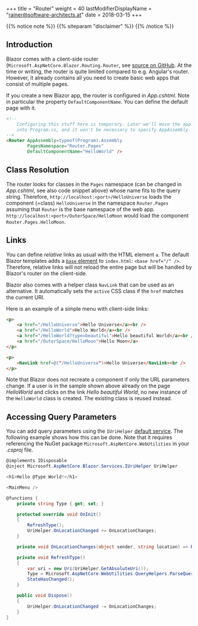 +++
title = "Router"
weight = 40
lastModifierDisplayName = "rainer@software-architects.at"
date = 2018-03-15
+++

{{% notice note %}}
{{% siteparam "disclaimer" %}}
{{% /notice %}}

## Introduction

Blazor comes with a client-side router (`Microsoft.AspNetCore.Blazor.Routing.Router`, see [source on GitHub](https://github.com/aspnet/Blazor/blob/dev/src/Microsoft.AspNetCore.Blazor/Routing/Router.cs). At the time or writing, the router is quite limited compared to e.g. Angular's router. However, it already contains all you need to create basic web apps that consist of multiple pages.

If you create a new Blazor app, the router is configured in *App.cshtml*. Note in particular the property `DefaultComponentName`. You can define the default page with it.

```html
<!--
    Configuring this stuff here is temporary. Later we'll move the app config
    into Program.cs, and it won't be necessary to specify AppAssembly.
-->
<Router AppAssembly=typeof(Program).Assembly
        PagesNamespace="Router.Pages"
        DefaultComponentName="HelloWorld" />
```

## Class Resolution

The router looks for classes in the `Pages` namespace (can be changed in *App.cshtml*, see also code snippet above) whose name fits to the query string. Therefore, `http://localhost:<port>/HelloUniverse` loads the component (=class) `HelloUniverse` in the namespace `Router.Pages` assuming that `Router` is the base namespace of the web app. `http://localhost:<port>/OuterSpace/HelloMoon` would load the component `Router.Pages.HelloMoon`.

## Links

You can define *relative* links as usual with the HTML element `a`. The default Blazor templates adds a [`base` element](https://developer.mozilla.org/en-US/docs/Web/HTML/Element/base) to `index.html`: `<base href="/" />`. Therefore, relative links will not reload the entire page but will be handled by Blazor's router on the client-side.

Blazor also comes with a helper class `NavLink` that can be used as an alternative. It automatically sets the `active` CSS class if the `href` matches the current URI.

Here is an example of a simple menu with client-side links:

```html
<p>
    <a href="/HelloUniverse">Hello Universe</a><br />
    <a href="/HelloWorld">Hello World</a><br />
    <a href="/HelloWorld?type=beautiful">Hello beautiful World</a><br />
    <a href="/OuterSpace/HelloMoon">Hello Moon</a>
</p>

<p>
    <NavLink href=@("/HelloUniverse")>Hello Universe</NavLink><br />
</p>
```

Note that Blazor does not recreate a component if only the URL parameters change. If a user is in the sample shown above already on the page *HelloWorld* and clicks on the link *Hello beautiful World*, no new instance of the `HelloWorld` class is created. The existing class is reused instead.

## Accessing Query Parameters

You can add query parameters using the `IUriHelper` [default service](http://localhost:1313/architecture/dependency-injection/#default-services). The following example shows how this can be done. Note that it requires referencing the NuGet package `Microsoft.AspNetCore.WebUtilities` in your *.csproj* file.

```cs
@implements IDisposable
@inject Microsoft.AspNetCore.Blazor.Services.IUriHelper UriHelper

<h1>Hello @Type World!</h1>

<MainMenu />

@functions {
    private string Type { get; set; }

    protected override void OnInit()
    {
        RefreshType();
        UriHelper.OnLocationChanged += OnLocationChanges;
    }

    private void OnLocationChanges(object sender, string location) => RefreshType();

    private void RefreshType()
    {
        var uri = new Uri(UriHelper.GetAbsoluteUri());
        Type = Microsoft.AspNetCore.WebUtilities.QueryHelpers.ParseQuery(uri.Query).TryGetValue("type", out var type) ? type.First() : "";
        StateHasChanged();
    }

    public void Dispose()
    {
        UriHelper.OnLocationChanged -= OnLocationChanges;
    }
}
```